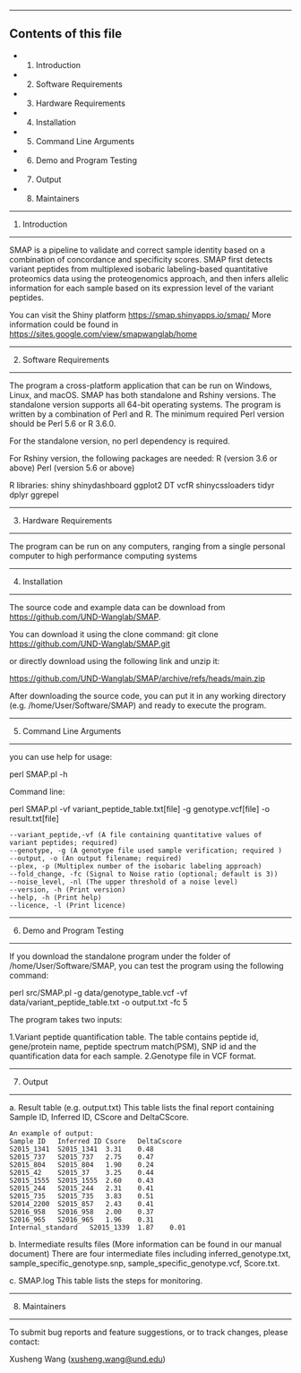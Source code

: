 ----------------------
Contents of this file
----------------------

 * 1. Introduction
 * 2. Software Requirements
 * 3. Hardware Requirements
 * 4. Installation
 * 5. Command Line Arguments
 * 6. Demo and Program Testing
 * 7. Output
 * 8. Maintainers

----------------------
1. Introduction
----------------------

SMAP is a pipeline to validate and correct sample identity based on a combination of concordance and specificity scores. SMAP first detects variant peptides from multiplexed isobaric labeling-based quantitative proteomics data using the proteogenomics approach, and then infers allelic information for each sample based on its expression level of the variant peptides.

You can visit the Shiny platform https://smap.shinyapps.io/smap/
More information could be found in https://sites.google.com/view/smapwanglab/home

----------------------
2. Software Requirements
---------------------- 

The program a cross-platform application that can be run on Windows, Linux, and macOS. SMAP has both standalone and Rshiny versions. The standalone version supports all 64-bit operating systems. The program is written by a combination of Perl and R. The minimum required Perl version should be Perl 5.6 or R 3.6.0.

For the standalone version, no perl dependency is required. 

For Rshiny version, the following packages are needed:
R (version 3.6 or above)
Perl (version 5.6 or above)

R libraries:
	shiny
	shinydashboard
	ggplot2
	DT
	vcfR
	shinycssloaders
	tidyr
	dplyr
	ggrepel

----------------------
3. Hardware Requirements
---------------------- 

The program can be run on any computers, ranging from a single personal computer to high performance computing systems  
   
----------------------
4. Installation
---------------------- 

The source code and example data can be download from https://github.com/UND-Wanglab/SMAP.

You can download it using the clone command:
git clone https://github.com/UND-Wanglab/SMAP.git

or directly download using the following link and unzip it:

https://github.com/UND-Wanglab/SMAP/archive/refs/heads/main.zip

After downloading the source code, you can put it in any working directory (e.g. /home/User/Software/SMAP) and ready to execute the program.  

----------------------
5. Command Line Arguments
----------------------
you can use help for usage:

perl SMAP.pl -h

Command line:

perl SMAP.pl -vf variant_peptide_table.txt[file] -g genotype.vcf[file] -o result.txt[file]

	--variant_peptide,-vf (A file containing quantitative values of variant peptides; required)
	--genotype, -g (A genotype file used sample verification; required )
	--output, -o (An output filename; required)
	--plex, -p (Multiplex number of the isobaric labeling approach)
	--fold_change, -fc (Signal to Noise ratio (optional; default is 3))
	--noise_level, -nl (The upper threshold of a noise level)
	--version, -h (Print version)
	--help, -h (Print help)
	--licence, -l (Print licence)

----------------------
6. Demo and Program Testing
----------------------

If you download the standalone program under the folder of /home/User/Software/SMAP, you can test the program using the following command:

perl src/SMAP.pl -g data/genotype_table.vcf -vf data/variant_peptide_table.txt -o output.txt -fc 5

The program takes two inputs: 

1.Variant peptide quantification table. The table contains peptide id, gene/protein name, peptide spectrum match(PSM), SNP id and the quantification data for each sample. 
2.Genotype file in VCF format.




----------------------
7. Output
----------------------

a. Result table (e.g. output.txt)
This table lists the final report containing Sample ID, Inferred ID, CScore and DeltaCScore.

	An example of output:
	Sample ID	Inferred ID	Csore	DeltaCscore
	S2015_1341	S2015_1341	3.31	0.48
	S2015_737	S2015_737	2.75	0.47
	S2015_804	S2015_804	1.90	0.24
	S2015_42	S2015_37	3.25	0.44
	S2015_1555	S2015_1555	2.60	0.43
	S2015_244	S2015_244	2.31	0.41
	S2015_735	S2015_735	3.83	0.51
	S2014_2200	S2015_857	2.43	0.41
	S2016_958	S2016_958	2.00	0.37
	S2016_965	S2016_965	1.96	0.31
	Internal_standard	S2015_1339	1.87	0.01

b. Intermediate results files (More information can be found in our manual document)
There are four intermediate files including inferred_genotype.txt, sample_specific_genotype.snp, sample_specific_genotype.vcf, Score.txt.

c. SMAP.log
This table lists the steps for monitoring.

----------------------
8. Maintainers
----------------------

To submit bug reports and feature suggestions, or to track changes, please contact:

Xusheng Wang (xusheng.wang@und.edu)
